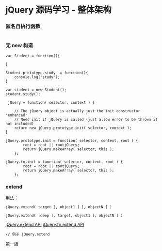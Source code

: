 # jQuery 源码学习 - 整体架构

### 匿名自执行函数
```

```

### 无 new 构造

```
var Student = function(){

}

Student.prototype.study  = function(){
    console.log('study');
}

var student = new Student();
student.study();
```

```
 jQuery = function( selector, context ) {

    // The jQuery object is actually just the init constructor 'enhanced'
    // Need init if jQuery is called (just allow error to be thrown if not included)
    return new jQuery.prototype.init( selector, context );
}

jQuery.prototype.init = function( selector, context, root ) {
        root = root || rootjQuery;
		return jQuery.makeArray( selector, this );
	};

jQuery.fn.init = function( selector, context, root ) {
        root = root || rootjQuery;
		return jQuery.makeArray( selector, this );
	};

```

### extend

用法：
```
jQuery.extend( target [, object1 ] [, objectN ] )

jQuery.extend( [deep ], target, object1 [, objectN ] )
```
[jQuery.extend API](https://api.jquery.com/jQuery.extend/)
[jQuery.fn.extend API](https://api.jquery.com/jQuery.extend/)

```
// 例子 jQuery.extend
```
第一版